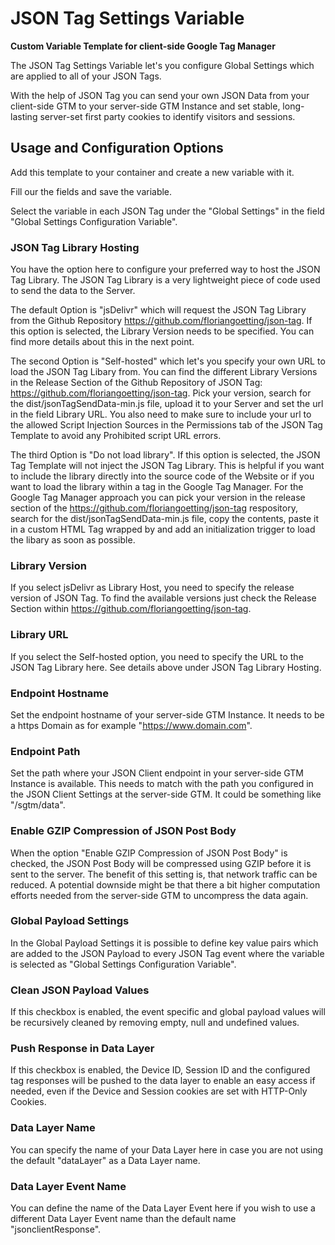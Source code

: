 # JSON Tag Settings Variable

**Custom Variable Template for client-side Google Tag Manager**

The JSON Tag Settings Variable let's you configure Global Settings which are applied to all of your JSON Tags.

With the help of JSON Tag you can send your own JSON Data from your client-side GTM to your server-side GTM Instance and set stable, long-lasting server-set first party cookies to identify visitors and sessions.

## Usage and Configuration Options
Add this template to your container and create a new variable with it.

Fill our the fields and save the variable.

Select the variable in each JSON Tag under the "Global Settings" in the field "Global Settings Configuration Variable".

### JSON Tag Library Hosting
You have the option here to configure your preferred way to host the JSON Tag Library. The JSON Tag Library is a very lightweight piece of code used to send the data to the Server.

The default Option is "jsDelivr" which will request the JSON Tag Library from the Github Repository https://github.com/floriangoetting/json-tag. If this option is selected, the Library Version needs to be specified. You can find more details about this in the next point.

The second Option is "Self-hosted" which let's you specify your own URL to load the JSON Tag Libary from. You can find the different Library Versions in the Release Section of the Github Repository of JSON Tag: https://github.com/floriangoetting/json-tag. Pick your version, search for the dist/jsonTagSendData-min.js file, upload it to your Server and set the url in the field Library URL. You also need to make sure to include your url to the allowed Script Injection Sources in the Permissions tab of the JSON Tag Template to avoid any Prohibited script URL errors.

The third Option is "Do not load library". If this option is selected, the JSON Tag Template will not inject the JSON Tag Library. This is helpful if you want to include the library directly into the source code of the Website or if you want to load the library within a <script type="text/gtmscript"></script> tag in the Google Tag Manager. For the Google Tag Manager approach you can pick your version in the release section of the https://github.com/floriangoetting/json-tag respository, search for the dist/jsonTagSendData-min.js file, copy the contents, paste it in a custom HTML Tag wrapped by <script type="text/gtmscript"></script> and add an initialization trigger to load the libary as soon as possible.

### Library Version
If you select jsDelivr as Library Host, you need to specify the release version of JSON Tag. To find the available versions just check the Release Section within https://github.com/floriangoetting/json-tag.

### Library URL
If you select the Self-hosted option, you need to specify the URL to the JSON Tag Library here. See details above under JSON Tag Library Hosting.

### Endpoint Hostname
Set the endpoint hostname of your server-side GTM Instance. It needs to be a https Domain as for example "https://www.domain.com".

### Endpoint Path
Set the path where your JSON Client endpoint in your server-side GTM Instance is available. This needs to match with the path you configured in the JSON Client Settings at the server-side GTM. It could be something like "/sgtm/data".

### Enable GZIP Compression of JSON Post Body
When the option "Enable GZIP Compression of JSON Post Body" is checked, the JSON Post Body will be compressed using GZIP before it is sent to the server. The benefit of this setting is, that network traffic can be reduced. A potential downside might be that there a bit higher computation efforts needed from the server-side GTM to uncompress the data again.

### Global Payload Settings
In the Global Payload Settings it is possible to define key value pairs which are added to the JSON Payload to every JSON Tag event where the variable is selected as "Global Settings Configuration Variable".

### Clean JSON Payload Values
If this checkbox is enabled, the event specific and global payload values will be recursively cleaned by removing empty, null and undefined values.

### Push Response in Data Layer
If this checkbox is enabled, the Device ID, Session ID and the configured tag responses will be pushed to the data layer to enable an easy access if needed, even if the Device and Session cookies are set with HTTP-Only Cookies.

### Data Layer Name
You can specify the name of your Data Layer here in case you are not using the default "dataLayer" as a Data Layer name.

### Data Layer Event Name
You can define the name of the Data Layer Event here if you wish to use a different Data Layer Event name than the default name "jsonclientResponse".
